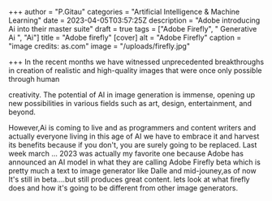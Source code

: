 +++
author = "P.Gitau"
categories = "Artificial Intelligence & Machine Learning"
date = 2023-04-05T03:57:25Z
description = "Adobe introducing Ai into their master suite"
draft = true
tags = ["Adobe Firefly", "  Generative Ai ", "Ai"]
title = "Adobe firefly"
[cover]
alt = "Adobe Firefly"
caption = "image credits: as.com"
image = "/uploads/firefly.jpg"

+++
In the recent months we have witnessed unprecedented breakthroughs in creation of realistic and high-quality images that were once only possible through human

creativity. The potential of AI in image generation is immense, opening up new possibilities in various fields such as art, design, entertainment, and beyond.

However,Ai is coming to live and as programmers and content writers and actually everyone living in this age of AI we have to embrace it and harvest its benefits because if you don't, you are surely going to be replaced. Last week march ... 2023 was actually my favorite one because Adobe has announced an AI model in what they are calling Adobe Firefly beta which is pretty much a text to image generator like Dalle and mid-jouney,as of now It's still in beta....but still produces great content. lets look at what firefly does and how it's going to be different from other image generators.